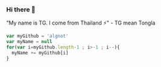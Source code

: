 ### Hi there 👋
"My name is TG. I come from Thailand ⚡" - TG mean Tongla

```javascript
var myGithub = 'algnot'
var myName = null
for(var i=myGithub.length-1 ; i>-1 ; i--){
  myName += myGithub[i]
}
```

<!--
**algnot/algnot** is a ✨ _special_ ✨ repository because its `README.md` (this file) appears on your GitHub profile.

Here are some ideas to get you started:

- 🔭 I’m currently working on ...
- 🌱 I’m currently learning ...
- 👯 I’m looking to collaborate on ...
- 🤔 I’m looking for help with ...
- 💬 Ask me about ...
- 📫 How to reach me: ...
- 😄 Pronouns: ...
- ⚡ Fun fact: ...
-->
